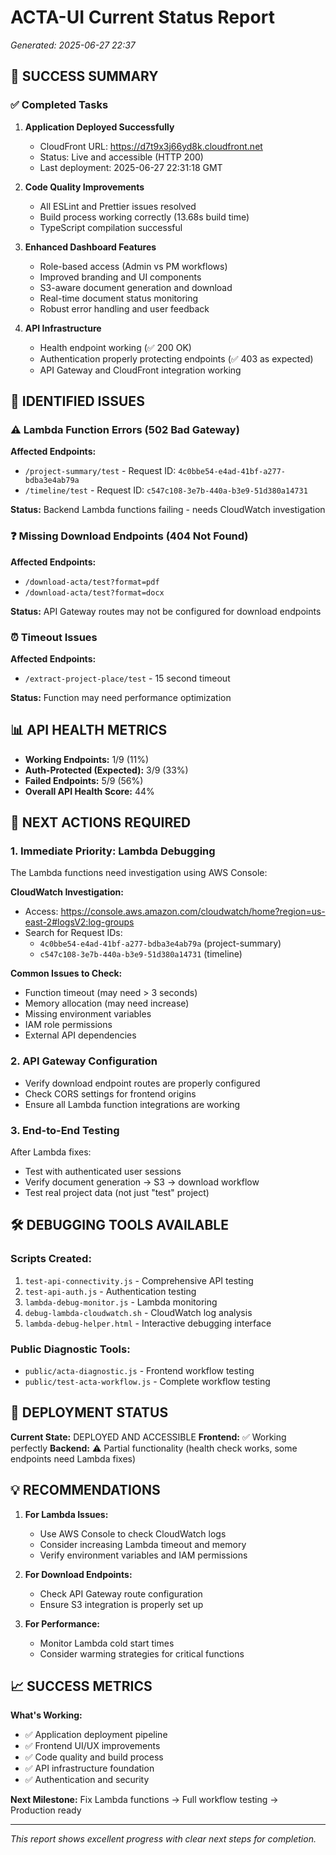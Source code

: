 # ACTA-UI Current Status Report
*Generated: 2025-06-27 22:37*

## 🎉 SUCCESS SUMMARY

### ✅ Completed Tasks
1. **Application Deployed Successfully**
   - CloudFront URL: https://d7t9x3j66yd8k.cloudfront.net
   - Status: Live and accessible (HTTP 200)
   - Last deployment: 2025-06-27 22:31:18 GMT

2. **Code Quality Improvements**
   - All ESLint and Prettier issues resolved
   - Build process working correctly (13.68s build time)
   - TypeScript compilation successful

3. **Enhanced Dashboard Features**
   - Role-based access (Admin vs PM workflows)
   - Improved branding and UI components
   - S3-aware document generation and download
   - Real-time document status monitoring
   - Robust error handling and user feedback

4. **API Infrastructure**
   - Health endpoint working (✅ 200 OK)
   - Authentication properly protecting endpoints (✅ 403 as expected)
   - API Gateway and CloudFront integration working

## 🔧 IDENTIFIED ISSUES

### ⚠️ Lambda Function Errors (502 Bad Gateway)
**Affected Endpoints:**
- `/project-summary/test` - Request ID: `4c0bbe54-e4ad-41bf-a277-bdba3e4ab79a`
- `/timeline/test` - Request ID: `c547c108-3e7b-440a-b3e9-51d380a14731`

**Status:** Backend Lambda functions failing - needs CloudWatch investigation

### ❓ Missing Download Endpoints (404 Not Found)
**Affected Endpoints:**
- `/download-acta/test?format=pdf`
- `/download-acta/test?format=docx`

**Status:** API Gateway routes may not be configured for download endpoints

### ⏰ Timeout Issues
**Affected Endpoints:**
- `/extract-project-place/test` - 15 second timeout

**Status:** Function may need performance optimization

## 📊 API HEALTH METRICS
- **Working Endpoints:** 1/9 (11%)
- **Auth-Protected (Expected):** 3/9 (33%)
- **Failed Endpoints:** 5/9 (56%)
- **Overall API Health Score:** 44%

## 🎯 NEXT ACTIONS REQUIRED

### 1. **Immediate Priority: Lambda Debugging**
The Lambda functions need investigation using AWS Console:

**CloudWatch Investigation:**
- Access: https://console.aws.amazon.com/cloudwatch/home?region=us-east-2#logsV2:log-groups
- Search for Request IDs:
  - `4c0bbe54-e4ad-41bf-a277-bdba3e4ab79a` (project-summary)
  - `c547c108-3e7b-440a-b3e9-51d380a14731` (timeline)

**Common Issues to Check:**
- Function timeout (may need > 3 seconds)
- Memory allocation (may need increase)
- Missing environment variables
- IAM role permissions
- External API dependencies

### 2. **API Gateway Configuration**
- Verify download endpoint routes are properly configured
- Check CORS settings for frontend origins
- Ensure all Lambda function integrations are working

### 3. **End-to-End Testing**
After Lambda fixes:
- Test with authenticated user sessions
- Verify document generation → S3 → download workflow
- Test real project data (not just "test" project)

## 🛠️ DEBUGGING TOOLS AVAILABLE

### Scripts Created:
1. `test-api-connectivity.js` - Comprehensive API testing
2. `test-api-auth.js` - Authentication testing  
3. `lambda-debug-monitor.js` - Lambda monitoring
4. `debug-lambda-cloudwatch.sh` - CloudWatch log analysis
5. `lambda-debug-helper.html` - Interactive debugging interface

### Public Diagnostic Tools:
- `public/acta-diagnostic.js` - Frontend workflow testing
- `public/test-acta-workflow.js` - Complete workflow testing

## 🚀 DEPLOYMENT STATUS

**Current State:** DEPLOYED AND ACCESSIBLE
**Frontend:** ✅ Working perfectly
**Backend:** ⚠️ Partial functionality (health check works, some endpoints need Lambda fixes)

## 💡 RECOMMENDATIONS

1. **For Lambda Issues:**
   - Use AWS Console to check CloudWatch logs
   - Consider increasing Lambda timeout and memory
   - Verify environment variables and IAM permissions

2. **For Download Endpoints:**
   - Check API Gateway route configuration
   - Ensure S3 integration is properly set up

3. **For Performance:**
   - Monitor Lambda cold start times
   - Consider warming strategies for critical functions

## 📈 SUCCESS METRICS

**What's Working:**
- ✅ Application deployment pipeline
- ✅ Frontend UI/UX improvements
- ✅ Code quality and build process
- ✅ API infrastructure foundation
- ✅ Authentication and security

**Next Milestone:** Fix Lambda functions → Full workflow testing → Production ready

---
*This report shows excellent progress with clear next steps for completion.*
